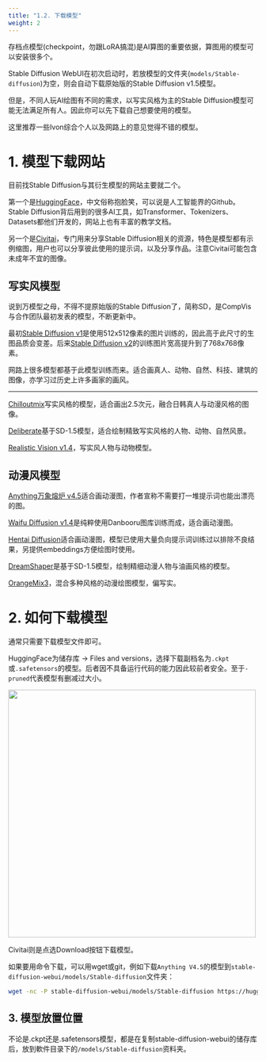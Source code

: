 ```yaml
---
title: "1.2. 下载模型"
weight: 2
---
```


存档点模型(checkpoint，勿跟LoRA搞混)是AI算图的重要依据，算图用的模型可以安装很多个。

Stable Diffusion WebUI在初次启动时，若放模型的文件夹(`models/Stable-diffusion`)为空，则会自动下载原始版的Stable Diffusion v1.5模型。

但是，不同人玩AI绘图有不同的需求，以写实风格为主的Stable Diffusion模型可能无法满足所有人。因此你可以先下载自己想要使用的模型。

这里推荐一些Ivon综合个人以及网路上的意见觉得不错的模型。


# 1. 模型下载网站

目前找Stable Diffusion与其衍生模型的网站主要就二个。

第一个是[HuggingFace](https://huggingface.co/models?other=stable-diffusion)，中文俗称抱脸笑，可以说是人工智能界的Github。 Stable Diffusion背后用到的很多AI工具，如Transformer、Tokenizers、Datasets都他们开发的，网站上也有丰富的教学文档。

另一个是[Civitai](https://civitai.com/)，专门用来分享Stable Diffusion相关的资源，特色是模型都有示例缩图，用户也可以分享彼此使用的提示词，以及分享作品。注意Civitai可能包含未成年不宜的图像。


## 写实风模型

说到万模型之母，不得不提原始版的Stable Diffusion了，简称SD，是CompVis与合作团队最初发表的模型，不断更新中。

最初[Stable Diffusion v1](https://huggingface.co/runwayml/stable-diffusion-v1-5)是使用512x512像素的图片训练的，因此高于此尺寸的生图品质会变差。后来[Stable Diffusion v2](https://huggingface.co/stabilityai/stable-diffusion-2-1)的训练图片宽高提升到了768x768像素。

网路上很多模型都基于此模型训练而来。适合画真人、动物、自然、科技、建筑的图像，亦学习过历史上许多画家的画风。

---

[Chilloutmix](https://civitai.com/models/6424/chilloutmix)写实风格的模型，适合画出2.5次元，融合日韩真人与动漫风格的图像。

[Deliberate](https://civitai.com/models/4823/deliberate)基于SD-1.5模型，适合绘制精致写实风格的人物、动物、自然风景。

[Realistic Vision v1.4](https://civitai.com/models/4201/realistic-vision-v13)，写实风人物与动物模型。


## 动漫风模型

[Anything万象熔炉 v4.5](https://huggingface.co/andite/anything-v4.0)适合画动漫图，作者宣称不需要打一堆提示词也能出漂亮的图。

[Waifu Diffusion v1.4](https://huggingface.co/hakurei/waifu-diffusion-v1-4)是纯粹使用Danbooru图库训练而成，适合画动漫图。

[Hentai Diffusion](https://github.com/Delcos/Hentai-Diffusion)适合画动漫图，模型已使用大量负向提示词训练过以排除不良结果，另提供embeddings方便绘图时使用。

[DreamShaper](https://civitai.com/models/4384/dreamshaper)是基于SD-1.5模型，绘制精细动漫人物与油画风格的模型。

[OrangeMix3](https://huggingface.co/WarriorMama777/OrangeMixs)，混合多种风格的动漫绘图模型，偏写实。


# 2. 如何下载模型

通常只需要下载模型文件即可。

HuggingFace为储存库 → Files and versions，选择下载副档名为`.ckpt`或`.safetensors`的模型。后者因不具备运行代码的能力因此较前者安全。至于`-pruned`代表模型有删减过大小。

<img src=../../../images/RvclOoa.webp alt=""  width=500 loading="lazy">

Civitai则是点选Download按钮下载模型。


如果要用命令下载，可以用wget或git，例如下载`Anything V4.5`的模型到`stable-diffusion-webui/models/Stable-diffusion`文件夹：
```bash
wget -nc -P stable-diffusion-webui/models/Stable-diffusion https://huggingface.co/andite/anything-v4.0/resolve/main/anything-v4.5-pruned.safetensors
```


## 3. 模型放置位置

不论是.ckpt还是.safetensors模型，都是在复制stable-diffusion-webui的储存库后，放到軟件目录下的`/models/Stable-diffusion`资料夹。
